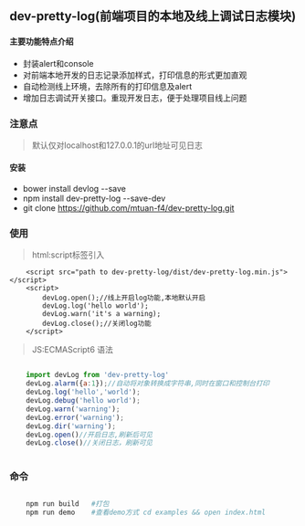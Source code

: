 ## dev-pretty-log(前端项目的本地及线上调试日志模块)

#### 主要功能特点介绍

-  封装alert和console
-  对前端本地开发的日志记录添加样式，打印信息的形式更加直观
-  自动检测线上环境，去除所有的打印信息及alert
-  增加日志调试开关接口。重现开发日志，便于处理项目线上问题

### 注意点
> 默认仅对localhost和127.0.0.1的url地址可见日志

#### 安装

- bower install devlog --save
- npm install dev-pretty-log --save-dev
- git clone https://github.com/mtuan-f4/dev-pretty-log.git

### 使用
>html:script标签引入

```
	<script src="path to dev-pretty-log/dist/dev-pretty-log.min.js"></script>
	<script>
	    devLog.open();//线上开启log功能,本地默认开启
	    devLog.log('hello world');
	    devLog.warn('it's a warning);
	    devLog.close();//关闭log功能
	</script>

```
>JS:ECMAScript6 语法

``` javascript

	import devLog from 'dev-pretty-log'
	devLog.alarm({a:1});//自动将对象转换成字符串,同时在窗口和控制台打印
	devLog.log('hello','world');
	devLog.debug('hello world');
	devLog.warn('warning');
	devLog.error('warning');
	devLog.dir('warning');
	devLog.open()//开启日志,刷新后可见
	devLog.close()//关闭日志，刷新可见	
	
```

### 命令

``` bash	

	npm run build	#打包	
	npm run demo 	#查看demo方式 cd examples && open index.html
	
```



